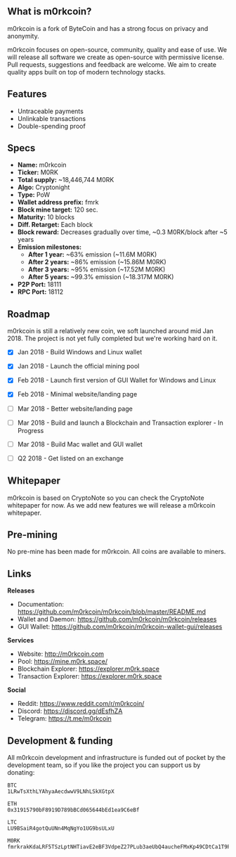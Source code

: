 ## What is m0rkcoin?

m0rkcoin is a fork of ByteCoin and has a strong focus on privacy and anonymity. 

m0rkcoin focuses on open-source, community, quality and ease of use. We will release all software we create as open-source with permissive license. Pull requests, suggestions and feedback are welcome. We aim to create quality apps built on top of modern technology stacks.


## Features

- Untraceable payments
- Unlinkable transactions
- Double-spending proof


## Specs
- **Name:** m0rkcoin
- **Ticker:** M0RK
- **Total supply:** ~18,446,744 M0RK
- **Algo:** Cryptonight
- **Type:** PoW
- **Wallet address prefix:** fmrk
- **Block mine target:** 120 sec.
- **Maturity:** 10 blocks
- **Diff. Retarget:** Each block
- **Block reward:** Decreases gradually over time, ~0.3 M0RK/block after ~5 years
- **Emission milestones:**
  - **After 1 year:** ~63% emission (~11.6M M0RK)
  - **After 2 years:** ~86% emission (~15.86M M0RK)
  - **After 3 years:** ~95% emission (~17.52M M0RK)
  - **After 5 years:** ~99.3% emission (~18.317M M0RK)
- **P2P Port:** 18111
- **RPC Port:** 18112


## Roadmap

m0rkcoin is still a relatively new coin, we soft launched around mid Jan 2018. The project is not yet fully completed but we're working hard on it.

- [x]  Jan 2018 - Build Windows and Linux wallet
- [x]  Jan 2018 - Launch the official mining pool
- [x]  Feb 2018 - Launch first version of GUI Wallet for Windows and Linux
- [x]  Feb 2018 - Minimal website/landing page
- [ ]  Mar 2018 - Better website/landing page
- [ ]  Mar 2018 - Build and launch a Blockchain and Transaction explorer - In Progress
- [ ]  Mar 2018 - Build Mac wallet and GUI wallet
- [ ]  Q2 2018 - Get listed on an exchange


## Whitepaper

m0rkcoin is based on CryptoNote so you can check the CryptoNote whitepaper for now. As we add new features we will release a m0rkcoin whitepaper.


## Pre-mining

No pre-mine has been made for m0rkcoin. All coins are available to miners.


## Links

**Releases**
- Documentation: https://github.com/m0rkcoin/m0rkcoin/blob/master/README.md
- Wallet and Daemon: https://github.com/m0rkcoin/m0rkcoin/releases
- GUI Wallet: https://github.com/m0rkcoin/m0rkcoin-wallet-gui/releases

**Services**
- Website: http://m0rkcoin.com
- Pool: https://mine.m0rk.space/
- Blockchain Explorer: https://explorer.m0rk.space
- Transaction Explorer: https://explorer.m0rk.space

**Social**
- Reddit: https://www.reddit.com/r/m0rkcoin/
- Discord: https://discord.gg/dEsfhZA
- Telegram: https://t.me/m0rkcoin


## Development & funding

All m0rkcoin development and infrastructure is funded out of pocket by the development team, so if you like the project you can support us by donating:

```
BTC
1LRwTsXthLYAhyaAecdwwV9LNhLSkXGtpX

ETH
0x31915790bF8919D789bBCd065644bEd1ea9C6eBf

LTC
LU9BSaiR4gotQuUNn4MqNgYo1UG9bsULxU

M0RK
fmrkrakKdaLRF5TSzLptNHTiavE2eBF3VdpeZ27PLub3aeUbQ4aucheFMxKp49CDtCa1T9PZ5vUwQEi6VwC3AHmA5fWiRv6crr5
```
